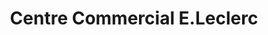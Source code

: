 ---
title: "Centre Commercial E.Leclerc"
url: /le-gosier/centre-commercial-e-leclerc/
shop: Supermarkt
---